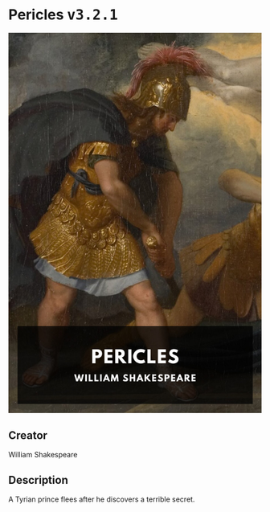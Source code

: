 
# Pericles <kbd>v3.2.1</kbd>

<center>
  <img src="./cover-1024.jpg"/>
</center>

## Creator
William Shakespeare

## Description
A Tyrian prince flees after he discovers a terrible secret.
